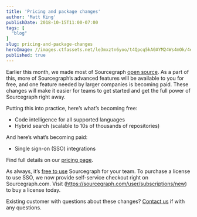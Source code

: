 ```yaml
---
title: 'Pricing and package changes'
author: 'Matt King'
publishDate: 2018-10-15T11:00-07:00
tags: [
  "blog"
]
slug: pricing-and-package-changes
heroImage: //images.ctfassets.net/le3mxztn6yoo/t4Qpcq5kA0AYM24Ws4mOk/4edf5502a936bbec90c262fa00355aed/sourcegraph-mark.png
published: true
---
```


Earlier this month, we made most of Sourcegraph [open source](/blog/sourcegraph-is-now-open-source). As a part of this, more of Sourcegraph’s advanced features will be available to you for free, and one feature needed by larger companies is becoming paid. These changes will make it easier for teams to get started and get the full power of Sourcegraph right away.

Putting this into practice, here’s what’s becoming free:

- Code intelligence for all supported languages
- Hybrid search (scalable to 10s of thousands of repositories)

And here’s what’s becoming paid:

- Single sign-on (SSO) integrations

Find full details on our [pricing page](/pricing).

As always, it’s [free to use](/docs) Sourcegraph for your team. To purchase a license to use SSO, we now provide self-service checkout right on Sourcegraph.com. Visit (https://sourcegraph.com/user/subscriptions/new) to buy a license today.

Existing customer with questions about these changes? [Contact us](/contact) if with any questions.
